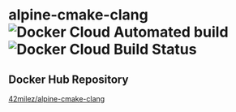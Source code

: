 # alpine-cmake-clang ![Docker Cloud Automated build](https://img.shields.io/docker/cloud/automated/42milez/alpine-cmake-clang) ![Docker Cloud Build Status](https://img.shields.io/docker/cloud/build/42milez/alpine-cmake-clang)

## Docker Hub Repository
[42milez/alpine-cmake-clang
](https://hub.docker.com/r/42milez/alpine-cmake-clang)
